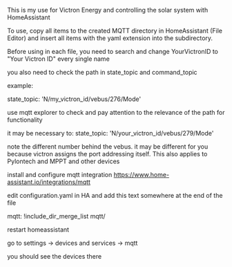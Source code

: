 This is my use for Victron Energy and controlling the solar system with HomeAssistant

To use, copy all items to the created MQTT directory in HomeAssistant (File Editor) and insert all items with the yaml extension into the subdirectory.

Before using in each file, you need to search and change YourVictronID to "Your Victron ID" every single name

you also need to check the path in state_topic and command_topic

example:

state_topic: 'N/my_victron_id/vebus/276/Mode'

use mqtt explorer to check and pay attention to the relevance of the path for functionality

it may be necessary to:
state_topic: 'N/your_victron_id/vebus/279/Mode'

note the different number behind the vebus. it may be different for you because victron assigns the port addressing itself.
This also applies to Pylontech and MPPT and other devices

install and configure mqtt integration
https://www.home-assistant.io/integrations/mqtt

edit configuration.yaml in HA and add this text somewhere at the end of the file

mqtt: !include_dir_merge_list mqtt/

restart homeassistant

go to settings -> devices and services -> mqtt

you should see the devices there
